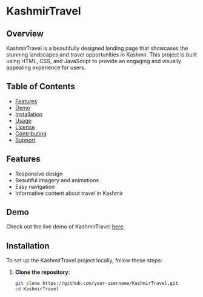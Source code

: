 # KashmirTravel

## Overview
KashmirTravel is a beautifully designed landing page that showcases the stunning landscapes and travel opportunities in Kashmir. This project is built using HTML, CSS, and JavaScript to provide an engaging and visually appealing experience for users.

## Table of Contents
- [Features](#features)
- [Demo](#demo)
- [Installation](#installation)
- [Usage](#usage)
- [License](#license)
- [Contributing](#contributing)
- [Support](#support)

## Features
- Responsive design
- Beautiful imagery and animations
- Easy navigation
- Informative content about travel in Kashmir

## Demo
Check out the live demo of KashmirTravel [here]([#](https://kashmirtravelwebsite.netlify.app)).

## Installation
To set up the KashmirTravel project locally, follow these steps:

1. **Clone the repository:**
   ```bash
   git clone https://github.com/your-username/KashmirTravel.git
   cd KashmirTravel
